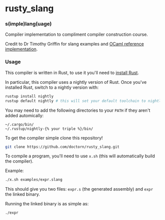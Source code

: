 # rusty\_slang
### s(imple)lang(uage)

Compiler implementation to compliment compiler construction course.

Credit to Dr Timothy Griffin for slang examples and [OCaml reference implementation](https://github.com/Timothy-G-Griffin/cc_cl_cam_ac_uk).

### Usage

This compiler is written in Rust, to use it you'll need to [install Rust](https://www.rust-lang.org/learn/get-started).

In particular, this compiler uses a nightly version of Rust. Once you've installed Rust, switch to a nightly version with:

```sh
rustup install nightly
rustup default nightly # this will set your default toolchain to nightly
```

You may need to add the following directories to your `PATH` if they aren't added automically:

```
~/.cargo/bin/
~/.rustup/nightly-{% your triple %}/bin/
```

To get the compiler simple clone this repository!

```sh
git clone https://github.com/doctorn/rusty_slang.git
```

To compile a program, you'll need to use `x.sh` (this will automatically build the compiler). 

Example:

```sh
./x.sh examples/expr.slang
```

This should give you two files: `expr.s` (the generated assembly) and `expr` the linked binary.

Running the linked binary is as simple as:

```sh
./expr
```
